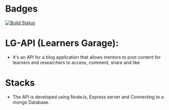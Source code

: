 # Badges 
[![Build Status](https://travis-ci.com/jamesbeamie/LG-api.svg?branch=develop)](https://travis-ci.com/jamesbeamie/LG-api)
# LG-API (Learners Garage):
- It's an API for a blog application that allows mentors to post content
for learners and researchers to access, comment, share and like
# Stacks
- The API is developed using NodeJs, Express server and Connecting to a mongo Database.
